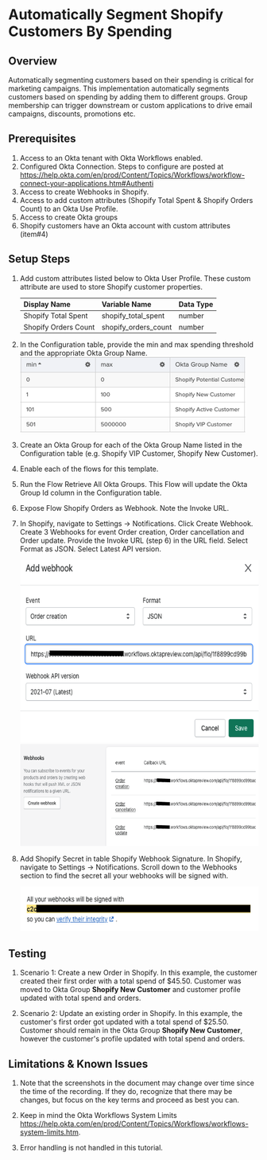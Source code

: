# Automatically Segment Shopify Customers By Spending

## Overview

Automatically segmenting customers based on their spending is critical
for marketing campaigns. This implementation automatically segments
customers based on spending by adding them to different groups. Group
membership can trigger downstream or custom applications to drive email
campaigns, discounts, promotions etc.

## Prerequisites

1.  Access to an Okta tenant with Okta Workflows enabled.
2.  Configured Okta Connection. Steps to configure are posted at <a href="https://www.google.com/url?q=https://help.okta.com/en/prod/Content/Topics/Workflows/workflow-connect-your-applications.htm%23Authenti&amp;sa=D&amp;source=editors&amp;ust=1638227432716000&amp;usg=AOvVaw0qgKFgiLruGrlSb94ZkX_O" class="c20">https://help.okta.com/en/prod/Content/Topics/Workflows/workflow-connect-your-applications.htm#Authenti</a>
3.  Access to create Webhooks in Shopify.
4.  Access to add custom attributes (Shopify Total Spent & Shopify Orders Count) to an Okta Use Profile.
5.  Access to create Okta groups
6.  Shopify customers have an Okta account with custom attributes (item#4)

## Setup Steps
 
1.  Add custom attributes listed below to Okta User Profile. These custom attribute are used to store Shopify customer properties.

    | Display Name      | Variable Name | Data Type |
    | ----------- | ----------- | ----------- |
    | Shopify Total Spent      | shopify_total_spent       | number       |
    | Shopify Orders Count   | shopify_orders_count        | number       |


2.  In the Configuration table, provide the min and max spending threshold and the appropriate Okta Group Name.
    <img src="images/image2.png" style="width: 453.00px; height: 151.00px; margin-left: 0.00px; margin-top: 0.00px; transform: rotate(0.00rad) translateZ(0px); -webkit-transform: rotate(0.00rad) translateZ(0px);" />

3.  Create an Okta Group for each of the Okta Group Name listed in the Configuration table (e.g. Shopify VIP Customer, Shopify New Customer).

4.  Enable each of the flows for this template.

5.  Run the Flow Retrieve All Okta Groups. This Flow will update the Okta Group Id column in the Configuration table.

6.  Expose Flow Shopify Orders as Webhook. Note the Invoke URL.

7.  In Shopify, navigate to Settings -> Notifications. Click Create Webhook. Create 3 Webhooks for event Order creation, Order cancellation and Order update. Provide the Invoke URL (step 6) in the URL field. Select Format as JSON. Select Latest API version.  
      
    <img src="images/image4.png" style="width: 611.00px; height: 367.00px; margin-left: 0.00px; margin-top: 0.00px; transform: rotate(0.00rad) translateZ(0px); -webkit-transform: rotate(0.00rad) translateZ(0px);" />

    <img src="images/image3.png" style="width: 624.00px; height: 205.33px; margin-left: 0.00px; margin-top: 0.00px; transform: rotate(0.00rad) translateZ(0px); -webkit-transform: rotate(0.00rad) translateZ(0px);" />


8.  Add Shopify Secret in table Shopify Webhook Signature. In Shopify, navigate to Settings -> Notifications. Scroll down to the Webhooks section to find the secret all your webhooks will be signed with.
         

    <img src="images/image1.png" style="width: 588.00px; height: 89.00px; margin-left: 0.00px; margin-top: 0.00px; transform: rotate(0.00rad) translateZ(0px); -webkit-transform: rotate(0.00rad) translateZ(0px);" />

## Testing

1. Scenario 1: Create a new Order in Shopify. In this example, the customer created their first order with a total spend of $45.50. Customer was moved to Okta Group **Shopify New Customer** and customer profile updated with total spend and orders.  

2. Scenario 2: Update an existing order in Shopify. In this example, the customer's first order got updated with a total spend of $25.50. Customer should remain in the Okta Group **Shopify New Customer**, however the customer's profile updated with total spend and orders.

## Limitations & Known Issues

1.  Note that the screenshots in the document may change over time since
    the time of the recording. If they do, recognize that there may be
    changes, but focus on the key terms and proceed as best you can.

2.  Keep in mind the Okta Workflows System Limits
    <a href="https://www.google.com/url?q=https://help.okta.com/en/prod/Content/Topics/Workflows/workflows-system-limits.htm&amp;sa=D&amp;source=editors&amp;ust=1638227432726000&amp;usg=AOvVaw1w4PSXePez41foQBL9vlaI" class="c20">https://help.okta.com/en/prod/Content/Topics/Workflows/workflows-system-limits.htm</a>.

3.  Error handling is not handled in this tutorial.
